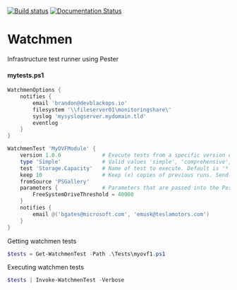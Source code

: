 [![Build status](https://ci.appveyor.com/api/projects/status/vci22inhjp3wn13n?svg=true)](https://ci.appveyor.com/project/devblackops/watchmen)
[![Documentation Status](https://readthedocs.org/projects/watchmen/badge/?version=latest)](http://watchmen.readthedocs.io/en/latest/?badge=latest)

# Watchmen

Infrastructure test runner using Pester


#### mytests.ps1
```powershell
WatchmenOptions {
    notifies {
        email 'brandon@devblackops.io'
        filesystem '\\fileserver01\monitoringshare\'
        syslog 'mysyslogserver.mydomain.tld'
        eventlog
    }
}

WatchmenTest 'MyOVFModule' {
    version 1.0.0             # Execute tests from a specific version of the module. Default is latest 
    type 'Simple'             # Valid values 'simple', 'comprehensive', 'all'. Default is 'all'
    test 'Storage.Capacity'   # Name of test to execute. Default is '*'
    keep 10                   # Keep (x) copies of previous runs. Send to Rorschach on test failure for context.
    fromSource 'PSGallery'
    parameters {              # Parameters that are passed into the Pester script like the example above.
        FreeSystemDriveThreshold = 40000
    }
    notifies {
        email @('bgates@microsoft.com', 'emusk@teslamotors.com')
    }
}
```

Getting watchmen tests
```powershell
$tests = Get-WatchmenTest -Path .\Tests\myovf1.ps1
```

Executing watchmen tests
```powershell
$tests | Invoke-WatchmenTest -Verbose
```
